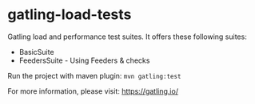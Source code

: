 # gatling-load-tests

Gatling load and performance test suites. It offers these following suites:

- BasicSuite
- FeedersSuite - Using Feeders & checks

Run the project with maven plugin: 
`mvn gatling:test`


For more information, please visit: https://gatling.io/

